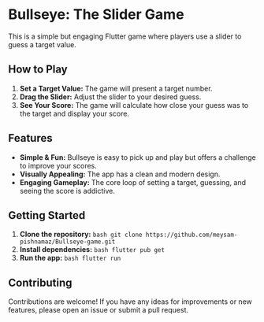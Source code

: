 
<h1>Bullseye: The Slider Game</h1> 
This is a simple but engaging Flutter game where players use a slider to guess a target value.  
<h2>How to Play</h2> 
<ol> 
<li><strong>Set a Target Value:</strong> The game will present a target number.</li> 
<li><strong>Drag the Slider:</strong> Adjust the slider to your desired guess.</li> 
<li><strong>See Your Score:</strong> The game will calculate how close your guess was to the target and display your score.</li> 
</ol> 
<h2>Features</h2> 
<ul> 
<li><strong>Simple &amp; Fun:</strong> Bullseye is easy to pick up and play but offers a challenge to improve your scores.</li> 
<li><strong>Visually Appealing:</strong> The app has a clean and modern design.</li> 
<li><strong>Engaging Gameplay:</strong> The core loop of setting a target, guessing, and seeing the score is addictive.</li> 
</ul> 
<h2>Getting Started</h2> 
<ol> 
<li><strong>Clone the repository:</strong> 
   <code>bash git clone https://github.com/meysam-pishnamaz/Bullseye-game.git</code></li> 
<li><strong>Install dependencies:</strong> 
   <code>bash flutter pub get</code></li> 
<li><strong>Run the app:</strong> 
   <code>bash flutter run</code> 
</li> 
</ol> 
<h2>Contributing</h2> 
Contributions are welcome! If you have any ideas for improvements or new features, please open an issue or submit a pull request. 
